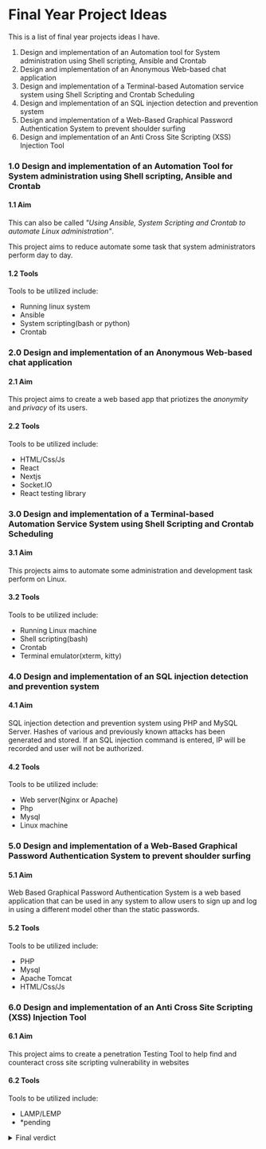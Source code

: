 # Final Year Project Ideas

This is a list of final year projects ideas I have.

1. Design and implementation of an Automation tool for System administration using Shell scripting, Ansible and Crontab
2. Design and implementation of an Anonymous Web-based chat application
3. Design and implementation of a Terminal-based Automation service system using Shell Scripting and Crontab Scheduling
4. Design and implementation of an SQL injection detection and prevention system
5. Design and implementation of a Web-Based Graphical Password Authentication System to prevent shoulder surfing
6. Design and implementation of an Anti Cross Site Scripting (XSS) Injection Tool

### 1.0 Design and implementation of an Automation Tool for System administration using Shell scripting, Ansible and Crontab

#### 1.1 Aim
This can also be called _"Using Ansible, System Scripting and Crontab to automate Linux administration"_.

This project aims to reduce automate some task that system administrators perform day to day.

#### 1.2 Tools
Tools to be utilized include:
- Running linux system
- Ansible
- System scripting(bash or python)
- Crontab

### 2.0 Design and implementation of an Anonymous Web-based chat application

#### 2.1 Aim
This project aims to create a web based app that priotizes the _anonymity_ and _privacy_ of its users.

#### 2.2 Tools
Tools to be utilized include:
- HTML/Css/Js
- React
- Nextjs
- Socket.IO
- React testing library

### 3.0 Design and implementation of a Terminal-based Automation Service System using Shell Scripting and Crontab Scheduling

#### 3.1 Aim
This projects aims to automate some administration and development task perform on Linux.

#### 3.2 Tools
Tools to be utilized include:
- Running Linux machine
- Shell scripting(bash)
- Crontab
- Terminal emulator(xterm, kitty)

### 4.0 Design and implementation of an SQL injection detection and prevention system

#### 4.1 Aim
SQL injection detection and prevention system using PHP and MySQL Server. Hashes of various and previously known attacks has been generated and stored. If an SQL injection command is entered, IP will be recorded and user will not be authorized.

#### 4.2 Tools
Tools to be utilized include:
- Web server(Nginx or Apache)
- Php
- Mysql
- Linux machine

### 5.0 Design and implementation of a Web-Based Graphical Password Authentication System to prevent shoulder surfing

#### 5.1 Aim
Web Based Graphical Password Authentication System is a web based application that can be used in any system to allow users to sign up and log in using a different model other than the static passwords.

#### 5.2 Tools
Tools to be utilized include:
- PHP
- Mysql
- Apache Tomcat
- HTML/Css/Js

### 6.0 Design and implementation of an Anti Cross Site Scripting (XSS) Injection Tool

#### 6.1 Aim
This project aims to create a penetration Testing Tool to help find and counteract cross site scripting vulnerability in websites

#### 6.2 Tools
Tools to be utilized include:
- LAMP/LEMP
- *pending

<details markdown='1'><summary>Final verdict
</summary>

- [x] Project 1 (6)
- [x] Project 2 (4)
- [x] Project 3 (5)
- [x] Project 4 (1)
- [x] Project 5 (3)
- [x] Project 6 (2)
</details>
